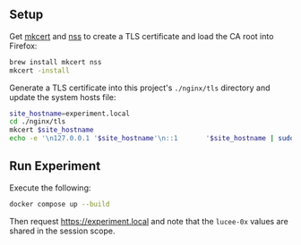 ## Setup

Get [mkcert](https://github.com/FiloSottile/mkcert) and [nss](https://firefox-source-docs.mozilla.org/security/nss/index.html) to create a TLS certificate and load the CA root into Firefox:

```bash
brew install mkcert nss
mkcert -install
```

Generate a TLS certificate into this project's `./nginx/tls` directory and update the system hosts file:

```bash
site_hostname=experiment.local
cd ./nginx/tls
mkcert $site_hostname
echo -e '\n127.0.0.1 '$site_hostname'\n::1       '$site_hostname | sudo tee -a /etc/hosts > /dev/null
```

## Run Experiment

Execute the following:

```bash
docker compose up --build
```

Then request https://experiment.local and note that the `lucee-0x` values are shared in the session scope.
